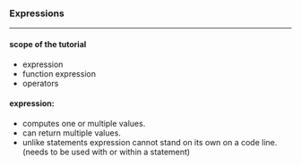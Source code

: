 ### Expressions
---------------
#### scope of the tutorial
- expression
- function expression
- operators

#### expression: 

- computes one or multiple values.
- can return multiple values.
- unlike statements expression cannot stand on its own on a code line. (needs to be used with or within a statement)




